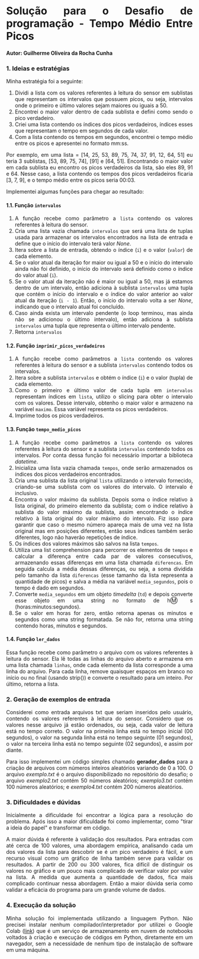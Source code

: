 <div align="justify">

# Solução para o Desafio de programação - Tempo Médio Entre Picos
#### Autor: Guilherme Oliveira da Rocha Cunha
### 1. Ideias e estratégias
Minha estratégia foi a seguinte:
1. Dividi a lista com os valores referentes à leitura do sensor em sublistas que representam os intervalos que possuem picos, ou seja, intervalos onde o primeiro e último valores sejam maiores ou iguais a 50.
2. Encontrei o maior valor dentro de cada sublista e defini como sendo o pico verdadeiro.
3. Criei uma lista contendo os índices dos picos verdadeiros, índices esses que representam o tempo em segundos de cada valor.
4. Com a lista contendo os tempos em segundos, encontrei o tempo médio entre os picos e apresentei no formato mm:ss.

Por exemplo, em uma lista = [14, 25, 53, 89, 75, 74, 37, 91, 12, 64, 51] eu teria 3 sublistas, [53, 89, 75, 74], [91] e [64, 51]. Encontrando o maior valor em cada sublista eu encontro os picos verdadeiros da lista, são eles 89, 91 e 64. Nesse caso, a lista contendo os tempos dos picos verdadeiros ficaria [3, 7, 9], e o tempo médio entre os picos seria 00:03.

Implementei algumas funções para chegar ao resultado:

#### 1.1. Função ``intervalos``
1. A função recebe como parâmetro a ``lista`` contendo os valores referentes à leitura do sensor.
2. Cria uma lista vazia chamada ``intervalos`` que será uma lista de tuplas usada para armazenar os intervalos encontrados na lista de entrada e define que o início do intervalo terá valor *None*.
3. Itera sobre a lista de entrada, obtendo o índice (``i``) e o valor (``valor``) de cada elemento.
4. Se o valor atual da iteração for maior ou igual a 50 e o início do intervalo ainda não foi definido, o início do intervalo será definido como o índice do valor atual (``i``).
5. Se o valor atual da iteração não é maior ou igual a 50, mas já estamos dentro de um intervalo, então adiciona à sublista ``intervalos`` uma tupla que contém o início do intervalo e o índice do valor anterior ao valor atual da iteração (``i - 1``). Então, o início do intervalo volta a ser *None*, indicando que o intervalo atual foi concluído.
6. Caso ainda exista um intervalo pendente (o loop terminou, mas ainda não se adicionou o último intervalo), então adiciona à sublista ``intervalos`` uma tupla que representa o último intervalo pendente.
7. Retorna ``intervalos``

#### 1.2. Função ``imprimir_picos_verdadeiros``
1. A função recebe como parâmetros a ``lista`` contendo os valores referentes à leitura do sensor e a sublista ``intervalos`` contendo todos os intervalos.
2. Itera sobre a sublista ``intervalos`` e obtém o índice (``i``) e o valor (tupla) de cada elemento.
3. Como o primeiro e último valor de cada tupla em ``intervalos`` representam índices em ``lista``, utilizo o slicing para obter o intervalo com os valores. Desse intervalo, obtenho o maior valor e armazeno na variável ``maximo``. Essa variável representa os picos verdadeiros.
4. Imprime todos os picos verdadeiros.

#### 1.3. Função ``tempo_medio_picos``
1. A função recebe como parâmetros a ``lista`` contendo os valores referentes à leitura do sensor e a sublista ``intervalos`` contendo todos os intervalos. Por conta dessa função foi necessário importar a biblioteca *datetime*.
2. Inicializa uma lista vazia chamada ``tempos``, onde serão armazenados os índices dos picos verdadeiros encontrados.
3. Cria uma sublista da lista original ``lista`` utilizando o intervalo fornecido, criando-se uma sublista com os valores do intervalo. O intervalo é inclusivo.
4. Encontra o valor máximo da sublista. Depois soma o índice relativo à lista original, do primeiro elemento da sublista; com o índice relativo à sublista do valor máximo da sublista, assim encontrando o índice relativo à lista original do valor máximo do intervalo. Fiz isso para garantir que caso o mesmo número apareça mais de uma vez na lista original mas em posições diferentes, então seus índices também serão diferentes, logo não haverão repetições de índice.
5. Os índices dos valores máximos são salvos na lista ``tempos``.
6.  Utiliza uma list comprehension para percorrer os elementos de ``tempos`` e calcular a diferença entre cada par de valores consecutivos, armazenando essas diferenças em uma lista chamada ``diferencas``. Em seguida calcula a média dessas diferenças, ou seja, a soma dividida pelo tamanho da lista ``diferencas`` (esse tamanho da lista representa a quantidade de picos) e salva a média na variável ``media_segundos``, pois o tempo é dado em segundos.
7.  Converte ``media_segundos`` em um objeto *timedelta* (``td``) e depois converte esse objeto em uma string no formato de h:m:s (horas:minutos:segundos).
8.  Se o valor em horas for zero, então retorna apenas os minutos e segundos como uma string formatada. Se não for, retorna uma string contendo horas, minutos e segundos.

#### 1.4. Função ``ler_dados``
Essa função recebe como parâmetro o arquivo com os valores referentes à leitura do sensor. Ela lê todas as linhas do arquivo aberto e armazena em uma lista chamada ``linhas``, onde cada elemento da lista corresponde a uma linha do arquivo. Para cada linha, remove quaisquer espaços em branco no início ou no final (usando strip()) e converte o resultado para um inteiro. Por último, retorna a lista.

### 2. Geração de exemplos de entrada
Considerei como entrada arquivos txt que seriam inseridos pelo usuário, contendo os valores referentes à leitura do sensor. Considero que os valores nesse arquivo já estão ordenados, ou seja, cada valor de leitura está no tempo correto. O valor na primeira linha está no tempo inicial (00 segundos), o valor na segunda linha está no tempo seguinte (01 segundos), o valor na terceira linha está no tempo seguinte (02 segundos), e assim por diante.

Para isso implementei um código simples chamado **gerador_dados** para a criação de arquivos com números inteiros aleatórios variando de 0 a 100. O arquivo *exemplo.txt* é o arquivo disponibilizado no repositório do desafio; o arquivo *exemplo2.txt* contém 50 números aleatórios; *exemplo3.txt* contém 100 números aleatórios; e *exemplo4.txt* contém 200 números aleatórios.

### 3. Dificuldades e dúvidas
Inicialmente a dificuldade foi encontrar a lógica para a resolução do problema. Após isso a maior dificuldade foi como implementar, como "tirar a ideia do papel" e transformar em código. 

A maior dúvida é referente à validação dos resultados. Para entradas com até cerca de 100 valores, uma abordagem empírica, analisando cada um dos valores da lista para descobrir se é um pico verdadeiro é fácil, e um recurso visual como um gráfico de linha também serve para validar os resultados. A partir de 200 ou 300 valores, fica difícil de distinguir os valores no gráfico e um pouco mais complicado de verificar valor por valor na lista. A medida que aumenta a quantidade de dados, fica mais complicado continuar nessa abordagem. Então a maior dúvida seria como validar a eficácia do programa para um grande volume de dados.

### 4. Execução da solução
Minha solução foi implementada utilizando a linguagem Python. Não precisei instalar nenhum compilador/interpretador por utilizei o Google Colab ([link](https://colab.research.google.com/)) que é um serviço de armazenamento em nuvem de notebooks voltados à criação e execução de códigos em Python, diretamente em um navegador, sem a necessidade de nenhum tipo de instalação de software em uma máquina.

</div>
